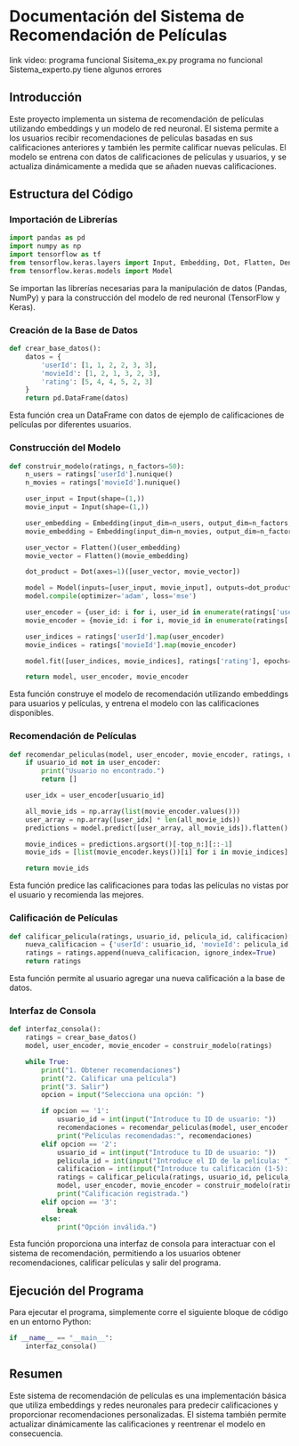 
# Documentación del Sistema de Recomendación de Películas

link video:
programa funcional Sisitema_ex.py
programa no funcional Sistema_experto.py tiene algunos errores 

## Introducción

Este proyecto implementa un sistema de recomendación de películas utilizando embeddings y un modelo de red neuronal. El sistema permite a los usuarios recibir recomendaciones de películas basadas en sus calificaciones anteriores y también les permite calificar nuevas películas. El modelo se entrena con datos de calificaciones de películas y usuarios, y se actualiza dinámicamente a medida que se añaden nuevas calificaciones.

## Estructura del Código

### Importación de Librerías

```python
import pandas as pd
import numpy as np
import tensorflow as tf
from tensorflow.keras.layers import Input, Embedding, Dot, Flatten, Dense
from tensorflow.keras.models import Model
```

Se importan las librerías necesarias para la manipulación de datos (Pandas, NumPy) y para la construcción del modelo de red neuronal (TensorFlow y Keras).

### Creación de la Base de Datos

```python
def crear_base_datos():
    datos = {
        'userId': [1, 1, 2, 2, 3, 3],
        'movieId': [1, 2, 1, 3, 2, 3],
        'rating': [5, 4, 4, 5, 2, 3]
    }
    return pd.DataFrame(datos)
```

Esta función crea un DataFrame con datos de ejemplo de calificaciones de películas por diferentes usuarios.

### Construcción del Modelo

```python
def construir_modelo(ratings, n_factors=50):
    n_users = ratings['userId'].nunique()
    n_movies = ratings['movieId'].nunique()

    user_input = Input(shape=(1,))
    movie_input = Input(shape=(1,))

    user_embedding = Embedding(input_dim=n_users, output_dim=n_factors, input_length=1)(user_input)
    movie_embedding = Embedding(input_dim=n_movies, output_dim=n_factors, input_length=1)(movie_input)

    user_vector = Flatten()(user_embedding)
    movie_vector = Flatten()(movie_embedding)

    dot_product = Dot(axes=1)([user_vector, movie_vector])

    model = Model(inputs=[user_input, movie_input], outputs=dot_product)
    model.compile(optimizer='adam', loss='mse')

    user_encoder = {user_id: i for i, user_id in enumerate(ratings['userId'].unique())}
    movie_encoder = {movie_id: i for i, movie_id in enumerate(ratings['movieId'].unique())}

    user_indices = ratings['userId'].map(user_encoder)
    movie_indices = ratings['movieId'].map(movie_encoder)

    model.fit([user_indices, movie_indices], ratings['rating'], epochs=10, verbose=1)

    return model, user_encoder, movie_encoder
```

Esta función construye el modelo de recomendación utilizando embeddings para usuarios y películas, y entrena el modelo con las calificaciones disponibles.

### Recomendación de Películas

```python
def recomendar_peliculas(model, user_encoder, movie_encoder, ratings, usuario_id, top_n=5):
    if usuario_id not in user_encoder:
        print("Usuario no encontrado.")
        return []

    user_idx = user_encoder[usuario_id]

    all_movie_ids = np.array(list(movie_encoder.values()))
    user_array = np.array([user_idx] * len(all_movie_ids))
    predictions = model.predict([user_array, all_movie_ids]).flatten()

    movie_indices = predictions.argsort()[-top_n:][::-1]
    movie_ids = [list(movie_encoder.keys())[i] for i in movie_indices]

    return movie_ids
```

Esta función predice las calificaciones para todas las películas no vistas por el usuario y recomienda las mejores.

### Calificación de Películas

```python
def calificar_pelicula(ratings, usuario_id, pelicula_id, calificacion):
    nueva_calificacion = {'userId': usuario_id, 'movieId': pelicula_id, 'rating': calificacion}
    ratings = ratings.append(nueva_calificacion, ignore_index=True)
    return ratings
```

Esta función permite al usuario agregar una nueva calificación a la base de datos.

### Interfaz de Consola

```python
def interfaz_consola():
    ratings = crear_base_datos()
    model, user_encoder, movie_encoder = construir_modelo(ratings)

    while True:
        print("1. Obtener recomendaciones")
        print("2. Calificar una película")
        print("3. Salir")
        opcion = input("Selecciona una opción: ")

        if opcion == '1':
            usuario_id = int(input("Introduce tu ID de usuario: "))
            recomendaciones = recomendar_peliculas(model, user_encoder, movie_encoder, ratings, usuario_id)
            print("Películas recomendadas:", recomendaciones)
        elif opcion == '2':
            usuario_id = int(input("Introduce tu ID de usuario: "))
            pelicula_id = int(input("Introduce el ID de la película: "))
            calificacion = int(input("Introduce tu calificación (1-5): "))
            ratings = calificar_pelicula(ratings, usuario_id, pelicula_id, calificacion)
            model, user_encoder, movie_encoder = construir_modelo(ratings)
            print("Calificación registrada.")
        elif opcion == '3':
            break
        else:
            print("Opción inválida.")
```

Esta función proporciona una interfaz de consola para interactuar con el sistema de recomendación, permitiendo a los usuarios obtener recomendaciones, calificar películas y salir del programa.

## Ejecución del Programa

Para ejecutar el programa, simplemente corre el siguiente bloque de código en un entorno Python:

```python
if __name__ == "__main__":
    interfaz_consola()
```

## Resumen

Este sistema de recomendación de películas es una implementación básica que utiliza embeddings y redes neuronales para predecir calificaciones y proporcionar recomendaciones personalizadas. El sistema también permite actualizar dinámicamente las calificaciones y reentrenar el modelo en consecuencia.
